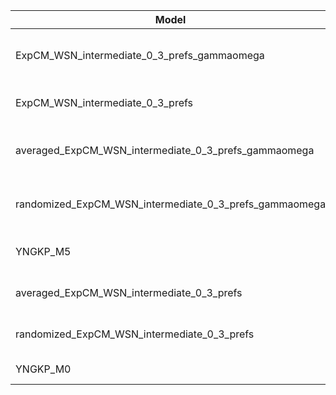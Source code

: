 | Model                                                  | deltaAIC | LogLikelihood | nParams | ParamValues                                               |
|--------------------------------------------------------|----------|---------------|---------|-----------------------------------------------------------|
| ExpCM_WSN_intermediate_0_3_prefs_gammaomega            | 0.00     | -31485.83     | 7       | alpha_omega=1.48, beta=1.29, beta_omega=10.00, kappa=4.03 |
| ExpCM_WSN_intermediate_0_3_prefs                       | 528.52   | -31751.09     | 6       | beta=1.31, kappa=3.66, omega=0.15                         |
| averaged_ExpCM_WSN_intermediate_0_3_prefs_gammaomega   | 2503.90  | -32737.78     | 7       | alpha_omega=0.61, beta=0.86, beta_omega=6.47, kappa=3.88  |
| randomized_ExpCM_WSN_intermediate_0_3_prefs_gammaomega | 2554.06  | -32762.86     | 7       | alpha_omega=0.61, beta=0.07, beta_omega=6.54, kappa=3.92  |
| YNGKP_M5                                               | 3088.62  | -33025.14     | 12      | alpha_omega=0.63, beta_omega=7.68, kappa=3.28             |
| averaged_ExpCM_WSN_intermediate_0_3_prefs              | 4232.26  | -33602.96     | 6       | beta=0.84, kappa=3.55, omega=0.08                         |
| randomized_ExpCM_WSN_intermediate_0_3_prefs            | 4295.86  | -33634.76     | 6       | beta=0.00, kappa=3.56, omega=0.08                         |
| YNGKP_M0                                               | 4779.20  | -33871.43     | 11      | kappa=3.00, omega=0.07                                    |